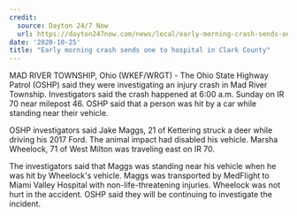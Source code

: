 ```yaml
---
credit:
  source: Dayton 24/7 Now
  url: https://dayton247now.com/news/local/early-morning-crash-sends-one-to-hospital-in-clark-county
date: '2020-10-25'
title: "Early morning crash sends one to hospital in Clark County"
---
```

MAD RIVER TOWNSHIP, Ohio (WKEF/WRGT) - The Ohio State Highway Patrol (OSHP) said they were investigating an injury crash in Mad River Township. Investigators said the crash happened at 6:00 a.m. Sunday on IR 70 near milepost 46. OSHP said that a person was hit by a car while standing near their vehicle.

OSHP investigators said Jake Maggs, 21 of Kettering struck a deer while driving his 2017 Ford. The animal impact had disabled his vehicle. Marsha Wheelock, 71 of West Milton was traveling east on IR 70.

The investigators said that Maggs was standing near his vehicle when he was hit by Wheelock's vehicle. Maggs was transported by MedFlight to Miami Valley Hospital with non-life-threatening injuries. Wheelock was not hurt in the accident.
OSHP said they will be continuing to investigate the incident.
